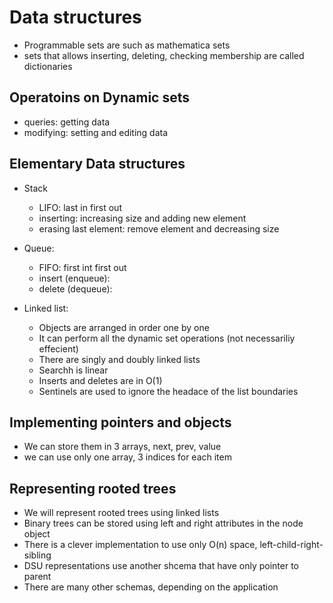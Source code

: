 # Data structures

- Programmable sets are such as mathematica sets
- sets that allows inserting, deleting, checking membership are called dictionaries

## Operatoins on Dynamic sets

- queries: getting data
- modifying: setting and editing data

## Elementary Data structures

- Stack
  - LIFO: last in first out
  - inserting: increasing size and adding new element
  - erasing last element: remove element and decreasing size

- Queue:
  - FIFO: first int first out
  - insert (enqueue): 
  - delete (dequeue):

- Linked list:
  - Objects are arranged in order one by one
  - It can perform all the dynamic set operations (not necessariliy effecient)
  - There are singly and doubly linked lists
  - Searchh is linear
  - Inserts and deletes are in O(1)
  - Sentinels are used to ignore the headace of the list boundaries

## Implementing pointers and objects

- We can store them in 3 arrays, next, prev, value
- we can use only one array, 3 indices for each item

## Representing rooted trees

- We will represent rooted trees using linked lists
- Binary trees can be stored using left and right attributes in the node object
- There is a clever implementation to use only O(n) space, left-child-right-sibling
- DSU representations use another shcema that have only pointer to parent
- There are many other schemas, depending on the application
